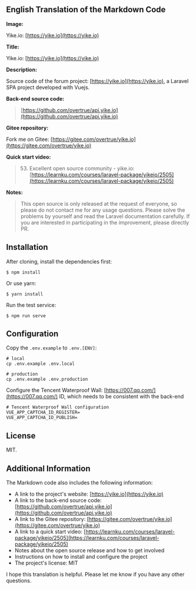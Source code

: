 ## English Translation of the Markdown Code

**Image:**

Yike.io: [https://yike.io](https://yike.io)

**Title:**

Yike.io: [https://yike.io](https://yike.io)

**Description:**

Source code of the forum project: [https://yike.io](https://yike.io), a Laravel SPA project developed with Vuejs.

**Back-end source code:**

>  [https://github.com/overtrue/api.yike.io](https://github.com/overtrue/api.yike.io)

**Gitee repository:**

Fork me on Gitee: [https://gitee.com/overtrue/yike.io](https://gitee.com/overtrue/yike.io)

**Quick start video:**

>  053. Excellent open source community - yike.io: [https://learnku.com/courses/laravel-package/yikeio/2505](https://learnku.com/courses/laravel-package/yikeio/2505)

**Notes:**

>  This open source is only released at the request of everyone, so please do not contact me for any usage questions. Please solve the problems by yourself and read the Laravel documentation carefully.
> If you are interested in participating in the improvement, please directly PR.

## Installation

After cloning, install the dependencies first:

```shell
$ npm install
```

Or use yarn:

```shell
$ yarn install
```

Run the test service:

```shell
$ npm run serve
```

## Configuration

Copy the `.env.example` to `.env.[ENV]`:

```shell
# local
cp .env.example .env.local

# production
cp .env.example .env.production
```

Configure the Tencent Waterproof Wall: [https://007.qq.com/](https://007.qq.com/) ID, which needs to be consistent with the back-end

```env
# Tencent Waterproof Wall configuration
VUE_APP_CAPTCHA_ID_REGISTER=
VUE_APP_CAPTCHA_ID_PUBLISH=
```

## License

MIT.

## Additional Information

The Markdown code also includes the following information:

* A link to the project's website: [https://yike.io](https://yike.io)
* A link to the back-end source code: [https://github.com/overtrue/api.yike.io](https://github.com/overtrue/api.yike.io)
* A link to the Gitee repository: [https://gitee.com/overtrue/yike.io](https://gitee.com/overtrue/yike.io)
* A link to a quick start video: [https://learnku.com/courses/laravel-package/yikeio/2505](https://learnku.com/courses/laravel-package/yikeio/2505)
* Notes about the open source release and how to get involved
* Instructions on how to install and configure the project
* The project's license: MIT

I hope this translation is helpful. Please let me know if you have any other questions.